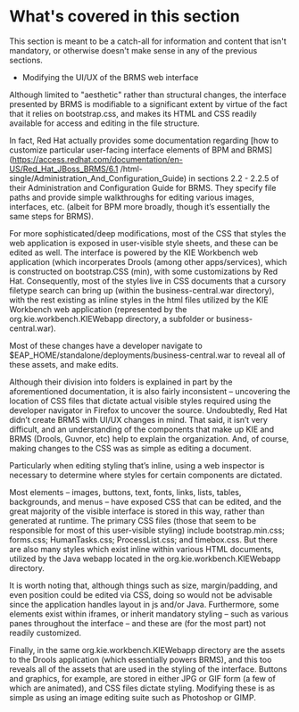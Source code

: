 <!--
{
"name": "part-seven-advanced-topics",
"version" : "0.1",
"title" : "Part VII: Advanced topics",
"description" : "Items that might be of interest, even if the dive into the weeds a bit.",
"homepage" : "https://github.com/outlearn-content/outlearn-modules",
"freshnessDate" : 2015-07-08,
"license" : "CC BY 4.0"
}
-->

<!-- @section -->

# What's covered in this section

This section is meant to be a catch-all for information and content that isn't mandatory, or otherwise doesn't make sense in any of the previous sections.

* Modifying the UI/UX of the BRMS web interface

<!-- @section -->

Although limited to "aesthetic" rather than structural changes, the interface presented by BRMS is modifiable to a significant extent by virtue of the fact that it relies on bootstrap.css, and makes its HTML and CSS readily available for access and editing in the file structure. 

In fact, Red Hat actually provides some documentation regarding [how to customize particular user-facing interface elements of BPM and BRMS](https://access.redhat.com/documentation/en-US/Red_Hat_JBoss_BRMS/6.1
/html-single/Administration_And_Configuration_Guide) in sections 2.2 - 2.2.5 of their Administration and Configuration Guide for BRMS. They specify file paths and provide simple walkthroughs for editing various images, interfaces, etc. (albeit for BPM more broadly, though it’s essentially the same steps for BRMS).

For more sophisticated/deep modifications, most of the CSS that styles the web application is exposed in user-visible style sheets, and these can be edited as well. The interface is powered by the KIE Workbench web application (which incorperates Drools (among other apps/services), which is constructed on bootstrap.CSS (min), with some customizations by Red Hat. Consequently, most of the styles live in CSS documents that a cursory filetype search can bring up (within the business-central.war directory), with the rest existing as inline styles in the html files utilized by the KIE Workbench web application (represented by the org.kie.workbench.KIEWebapp directory, a subfolder or business-central.war).

Most of these changes have a developer navigate to $EAP_HOME/standalone/deployments/business-central.war to reveal all of these assets, and make edits.

Although their division into folders is explained in part by the aforementioned documentation, it is also fairly inconsistent – uncovering the location of CSS files that dictate actual visible styles required using the developer navigator in Firefox to uncover the source. Undoubtedly, Red Hat didn’t create BRMS with UI/UX changes in mind. That said, it isn’t very difficult, and an understanding of the components that make up KIE and BRMS (Drools, Guvnor, etc) help to explain the organization. And, of course, making changes to the CSS was as simple as editing a document.


Particularly when editing styling that’s inline, using a web inspector is necessary to determine where styles for certain components are dictated.

Most elements – images, buttons, text, fonts, links, lists, tables, backgrounds, and menus – have exposed CSS that can be edited, and the great majority of the visible interface is stored in this way, rather than generated at runtime. The primary CSS files (those that seem to be responsible for most of this user-visible styling) include bootstrap.min.css; forms.css; HumanTasks.css; ProcessList.css; and timebox.css. But there are also many styles which exist inline within various HTML documents, utilized by the Java webapp located in the org.kie.workbench.KIEWebapp directory.

It is worth noting that, although things such as size, margin/padding, and even position could be edited via CSS, doing so would not be advisable since the application handles layout in js and/or Java. Furthermore, some elements exist within iframes, or inherit mandatory styling – such as various panes throughout the interface – and these are (for the most part) not readily customized. 

Finally, in the same org.kie.workbench.KIEWebapp directory are the assets to the Drools application (which essentially powers BRMS), and this too reveals all of the assets that are used in the styling of the interface. Buttons and graphics, for example, are stored in either JPG or GIF form (a few of which are animated), and CSS files dictate styling. Modifying these is as simple as using an image editing suite such as Photoshop or GIMP.

<!-- @end -->
